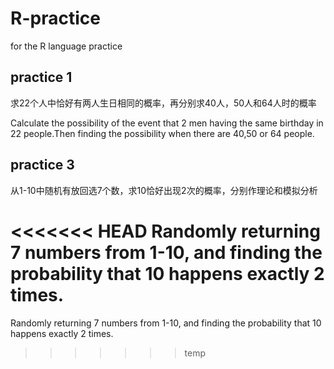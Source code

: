 # R-practice
for the R language practice


## practice 1 ##

求22个人中恰好有两人生日相同的概率，再分别求40人，50人和64人时的概率

Calculate the possibility of the event that 2 men having the same birthday in 22 people.Then finding the possibility when there are 
40,50 or 64 people.


## practice 3 ##
从1-10中随机有放回选7个数，求10恰好出现2次的概率，分别作理论和模拟分析

<<<<<<< HEAD
Randomly returning 7 numbers from 1-10, and finding the probability that 10 happens exactly 2 times.
=======
Randomly returning 7 numbers from 1-10, and finding the probability that 10 happens exactly 2 times.
>>>>>>> temp
